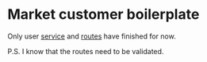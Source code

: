 # Market customer boilerplate

[1]: ./src/services/user.js
[2]: ./src/routes/user.js

Only user [service](1) and [routes](2) have finished for now.

P.S. I know that the routes need to be validated.
